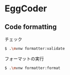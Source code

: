 # EggCoder

## Code formatting
チェック
```bash
$ .\mvnw formatter:validate
```

フォーマットの実行
```bash
$ .\mvnw formatter:format
```